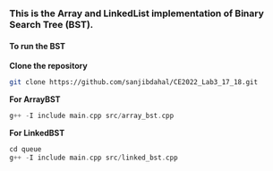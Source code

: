 ### This is the Array and LinkedList implementation of Binary Search Tree (BST).

#### To run the BST
**Clone the repository**
```bash
git clone https://github.com/sanjibdahal/CE2022_Lab3_17_18.git
```

**For ArrayBST**
```cpp
g++ -I include main.cpp src/array_bst.cpp
```

**For LinkedBST**
```cpp
cd queue
g++ -I include main.cpp src/linked_bst.cpp
```